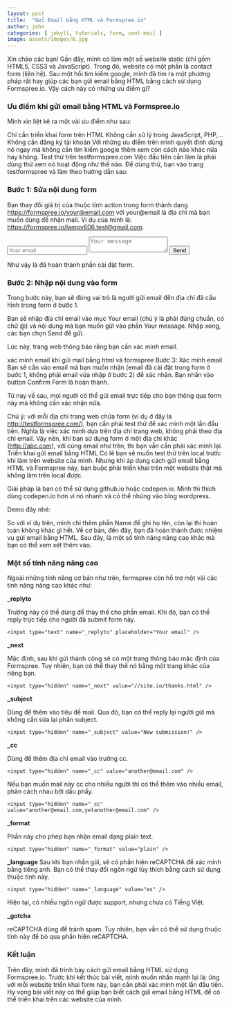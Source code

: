 ```yaml
---
layout: post
title:  "Gửi Email bằng HTML và Formspree.io"
author: john
categories: [ jekyll, tutorials, form, sent mail ]
image: assets/images/6.jpg
---
```

Xin chào các bạn! Gần đây, mình có làm một số website static (chỉ gồm HTML5, CSS3 và JavaScript). Trong đó, website có một phần là contact form (liên hệ). Sau một hồi tìm kiếm google, mình đã tìm ra một phương pháp rất hay giúp các bạn gửi email bằng HTML bằng cách sử dụng Formspree.io. Vậy cách này có những ưu điểm gì?

### Ưu điểm khi gửi email bằng HTML và Formspree.io
Mình xin liệt kê ra một vài ưu điểm như sau:

Chỉ cần triển khai form trên HTML
Không cần xử lý trong JavaScript, PHP,…
Không cần đăng ký tài khoản
Với những ưu điểm trên mình quyết định dùng nó ngay mà không cần tìm kiếm google thêm xem còn cách nào khác nữa hay không.
Test thử trên testformspree.com
Việc đầu tiên cần làm là phải dùng thử xem nó hoạt động như thế nào. Để dùng thử, bạn vào trang testformspree và làm theo hướng dẫn sau:

### Bước 1: Sửa nội dung form
Bạn thay đổi giá trị của thuộc tính action trong form thành dạng https://formspree.io/your@email.com với your@email là địa chỉ mà bạn muốn dùng để nhận mail. Ví dụ của mình là: https://formspree.io/lampv606.test@gmail.com.

<form method="POST" action="https://formspree.io/lampv606.test@gmail.com">
  <input type="email" name="email" placeholder="Your email">
  <textarea name="abc" placeholder="Your message"></textarea>
  <button type="submit">Send</button>
</form>
Như vậy là đã hoàn thành phần cài đặt form.


### Bước 2: Nhập nội dung vào form
Trong bước này, bạn sẽ đóng vai trò là người gửi email đến địa chỉ đã cấu hình trong form ở bước 1.

Bạn sẽ nhập địa chỉ email vào mục Your email (chú ý là phải đúng chuẩn, có chữ @) và nội dung mà bạn muốn gửi vào phần Your message. Nhập xong, các bạn chọn Send để gửi.

Lúc này, trang web thông báo rằng bạn cần xác minh email.

xác minh email khi gửi mail bằng html và formspree
Bước 3: Xác minh email
Bạn sẽ cần vào email mà bạn muốn nhận (email đã cài đặt trong form ở bước 1, không phải email vừa nhập ở bước 2) để xác nhận. Bạn nhấn vào button Confirm Form là hoàn thành.

Từ nay về sau, mọi người có thể gửi email trực tiếp cho bạn thông qua form này mà không cần xác nhận nữa.

Chú ý: với mỗi địa chỉ trang web chứa form (ví dụ ở đây là http://testformspree.com/), bạn cần phải test thử để xác minh một lần đầu tiên. Nghĩa là việc xác minh dựa trên địa chỉ trang web, không phải theo địa chỉ email. Vậy nên, khi bạn sử dụng form ở một địa chỉ khác (http://abc.com), với cùng email như trên, thì bạn vẫn cần phải xác minh lại.
Triển khai gửi email bằng HTML
Có lẽ bạn sẽ muốn test thử trên local trước khi làm trên website của mình. Nhưng khi áp dụng cách gửi email bằng HTML và Formspree này, bạn buộc phải triển khai trên một website thật mà không làm trên local được.

Giải pháp là bạn có thể sử dụng github.io hoặc codepen.io. Mình thì thích dùng codepen.io hơn vì nó nhanh và có thể nhúng vào blog wordpress.

Demo đây nhé:


So với ví dụ trên, mình chỉ thêm phần Name để ghi họ tên, còn lại thì hoàn toàn không khác gì hết. Về cơ bản, đến đây, bạn đã hoàn thành được nhiệm vụ gửi email bằng HTML. Sau đây, là một số tính năng nâng cao khác mà bạn có thể xem xét thêm vào.

### Một số tính năng nâng cao

Ngoài những tính năng cơ bản như trên, formspree còn hỗ trợ một vài các tính năng nâng cao khác như:

**_replyto**

Trường này có thể dùng để thay thế cho phần email. Khi đó, bạn có thể reply trực tiếp cho người đã submit form này.

    <input type="text" name="_replyto" placeholder="Your email" />

**_next**

Mặc định, sau khi gửi thành công sẽ có một trang thông báo mặc định của Formspree. Tuy nhiên, bạn có thể thay thế nó bằng một trang khác của riêng bạn.

    <input type="hidden" name="_next" value="//site.io/thanks.html" />
**_subject**

Dùng để thêm vào tiêu đề mail. Qua đó, bạn có thể reply lại người gửi mà không cần sửa lại phần subject.

    <input type="hidden" name="_subject" value="New submission!" />

**_cc**

Dùng để thêm địa chỉ email vào trường cc.

    <input type="hidden" name="_cc" value="another@email.com" />
Nếu bạn muốn mail này cc cho nhiều người thì có thể thêm vào nhiều email, phân cách nhau bởi dấu phẩy.

    <input type="hidden" name="_cc" value="another@email.com,yetanother@email.com" />

**_format**

Phần này cho phép bạn nhận email dạng plain text.

    <input type="hidden" name="_format" value="plain" />

**_language**
Sau khi bạn nhấn gửi, sẽ có phần hiện reCAPTCHA để xác minh bằng tiếng anh. Bạn có thể thay đổi ngôn ngữ tùy thích bằng cách sử dụng thuộc tính này.

    <input type="hidden" name="_language" value="es" />

Hiện tại, có nhiều ngôn ngữ được support, nhưng chưa có Tiếng Việt.

**_gotcha**

reCAPTCHA dùng để tránh spam. Tuy nhiên, bạn vẫn có thể sử dụng thuộc tính này để bỏ qua phần hiện reCAPTCHA.

<input type="text" name="_gotcha" style="display:none" />

### Kết luận
Trên đây, mình đã trình bày cách gửi email bằng HTML sử dụng Formspree.io. Trước khi kết thúc bài viết, mình muốn nhấn mạnh lại là: ứng với mỗi website triển khai form này, bạn cần phải xác minh một lần đầu tiên. Hy vọng bài viết này có thể giúp bạn biết cách gửi email bằng HTML để có thể triển khai trên các website của mình.
